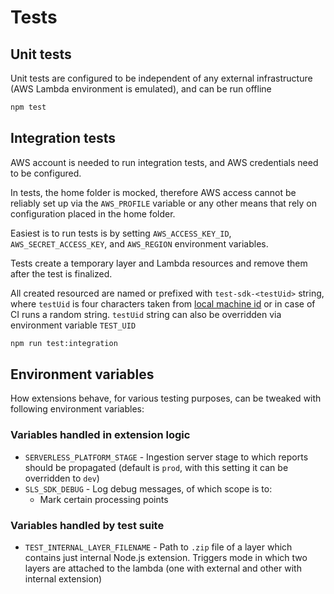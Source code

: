 # Tests

## Unit tests

Unit tests are configured to be independent of any external infrastructure (AWS Lambda environment is emulated), and can be run offline

```bash
npm test
```

## Integration tests

AWS account is needed to run integration tests, and AWS credentials need to be configured.

In tests, the home folder is mocked, therefore AWS access cannot be reliably set up via the `AWS_PROFILE` variable or any other means that rely on configuration placed in the home folder.

Easiest is to run tests is by setting `AWS_ACCESS_KEY_ID`, `AWS_SECRET_ACCESS_KEY`, and `AWS_REGION` environment variables.

Tests create a temporary layer and Lambda resources and remove them after the test is finalized.

All created resourced are named or prefixed with `test-sdk-<testUid>` string, where `testUid` is four characters taken from [local machine id](https://www.npmjs.com/package/node-machine-id) or in case of CI runs a random string. `testUid` string can also be overridden via environment variable `TEST_UID`

```bash
npm run test:integration
```

## Environment variables

How extensions behave, for various testing purposes, can be tweaked with following environment variables:

### Variables handled in extension logic

- `SERVERLESS_PLATFORM_STAGE` - Ingestion server stage to which reports should be propagated (default is `prod`, with this setting it can be overridden to `dev`)
- `SLS_SDK_DEBUG` - Log debug messages, of which scope is to:
  - Mark certain processing points

### Variables handled by test suite

- `TEST_INTERNAL_LAYER_FILENAME` - Path to `.zip` file of a layer which contains just internal Node.js extension. Triggers mode in which two layers are attached to the lambda (one with external and other with internal extension)
